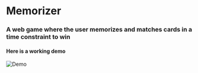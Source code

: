 # Memorizer

### A web game where the user memorizes and matches cards in a time constraint to win

#### Here is a working demo
![Demo](xperience.png)
